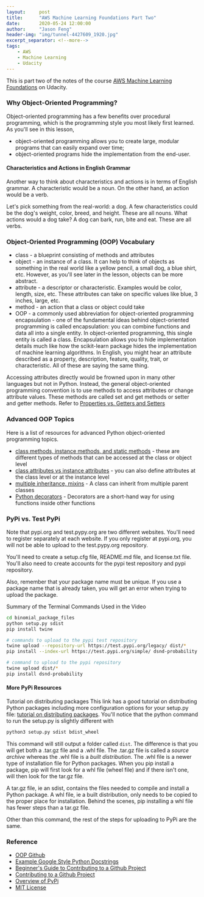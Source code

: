 ```yaml
---
layout:     post
title:      "AWS Machine Learning Foundations Part Two"
date:       2020-05-24 12:00:00
author:     "Jason Feng"
header-img: "img/tunnel-4427609_1920.jpg"
excerpt_separator: <!--more-->
tags:
    - AWS
    - Machine Learning
    - Udacity
---
```

This is part two of the notes of the course [AWS Machine Learning Foundations](https://classroom.udacity.com/courses/ud090) on Udacity.
<!--more-->
### Why Object-Oriented Programming?
Object-oriented programming has a few benefits over procedural programming, which is the programming style you most likely first learned. As you'll see in this lesson,

- object-oriented programming allows you to create large, modular programs that can easily expand over time;
- object-oriented programs hide the implementation from the end-user.

#### Characteristics and Actions in English Grammar
Another way to think about characteristics and actions is in terms of English grammar. A characteristic would be a noun. On the other hand, an action would be a verb.

Let's pick something from the real-world: a dog. A few characteristics could be the dog's weight, color, breed, and height. These are all nouns. What actions would a dog take? A dog can bark, run, bite and eat. These are all verbs.

### Object-Oriented Programming (OOP) Vocabulary
- class - a blueprint consisting of methods and attributes
- object - an instance of a class. It can help to think of objects as something in the real world like a yellow pencil, a small dog, a blue shirt, etc. However, as you'll see later in the lesson, objects can be more abstract.
- attribute - a descriptor or characteristic. Examples would be color, length, size, etc. These attributes can take on specific values like blue, 3 inches, large, etc.
- method - an action that a class or object could take
- OOP - a commonly used abbreviation for object-oriented programming
encapsulation - one of the fundamental ideas behind object-oriented programming is called encapsulation: you can combine functions and data all into a single entity. In object-oriented programming, this single entity is called a class. Encapsulation allows you to hide implementation details much like how the scikit-learn package hides the implementation of machine learning algorithms.
In English, you might hear an attribute described as a property, description, feature, quality, trait, or characteristic. All of these are saying the same thing.

Accessing attributes directly would be frowned upon in many other languages but not in Python. Instead, the general object-oriented programming convention is to use methods to access attributes or change attribute values. These methods are called set and get methods or setter and getter methods. Refer to [Properties vs. Getters and Setters](https://www.python-course.eu/python3_properties.php)

### Advanced OOP Topics
Here is a list of resources for advanced Python object-oriented programming topics.

- [class methods, instance methods, and static methods](https://realpython.com/instance-class-and-static-methods-demystified/) - these are different types of methods that can be accessed at the class or object level
- [class attributes vs instance attributes](https://www.python-course.eu/python3_class_and_instance_attributes.php) - you can also define attributes at the class level or at the instance level
- [multiple inheritance, mixins](https://easyaspython.com/mixins-for-fun-and-profit-cb9962760556) - A class can inherit from multiple parent classes
- [Python decorators](https://realpython.com/primer-on-python-decorators/) - Decorators are a short-hand way for using functions inside other functions

### PyPi vs. Test PyPi
Note that pypi.org and test.pypy.org are two different websites. You'll need to register separately at each website. If you only register at pypi.org, you will not be able to upload to the test.pypy.org repository.

You'll need to create a setup.cfg file, README.md file, and license.txt file. You'll also need to create accounts for the pypi test repository and pypi repository. 

Also, remember that your package name must be unique. If you use a package name that is already taken, you will get an error when trying to upload the package.

Summary of the Terminal Commands Used in the Video
```bash
cd binomial_package_files
python setup.py sdist
pip install twine

# commands to upload to the pypi test repository
twine upload --repository-url https://test.pypi.org/legacy/ dist/*
pip install --index-url https://test.pypi.org/simple/ dsnd-probability

# command to upload to the pypi repository
twine upload dist/*
pip install dsnd-probability
```

#### More PyPi Resources
Tutorial on distributing packages
This link has a good tutorial on distributing Python packages including more configuration options for your setup.py file: [tutorial on distributing packages](https://packaging.python.org/tutorials/packaging-projects/). You'll notice that the python command to run the setup.py is slightly different with

```bash
python3 setup.py sdist bdist_wheel
```
This command will still output a folder called `dist`. The difference is that you will get both a .tar.gz file and a .whl file. The .tar.gz file is called a *source archive* whereas the .whl file is a *built distribution*. The .whl file is a newer type of installation file for Python packages. When you pip install a package, pip will first look for a whl file (wheel file) and if there isn't one, will then look for the tar.gz file.

A tar.gz file, ie an sdist, contains the files needed to compile and install a Python package. A whl file, ie a built distribution, only needs to be copied to the proper place for installation. Behind the scenes, pip installing a whl file has fewer steps than a tar.gz file.

Other than this command, the rest of the steps for uploading to PyPi are the same.

### Reference
- [OOP Github](https://github.com/udacity/DSND_Term2/tree/master/lessons/ObjectOrientedProgramming)
- [Example Google Style Python Docstrings](https://sphinxcontrib-napoleon.readthedocs.io/en/latest/example_google.html)
- [Beginner's Guide to Contributing to a Github Project](https://akrabat.com/the-beginners-guide-to-contributing-to-a-github-project/)
- [Contributing to a Github Project](https://github.com/MarcDiethelm/contributing/blob/master/README.md)
- [Overview of PyPi](https://docs.python.org/3/distutils/packageindex.html)
- [MIT License](https://opensource.org/licenses/MIT)

